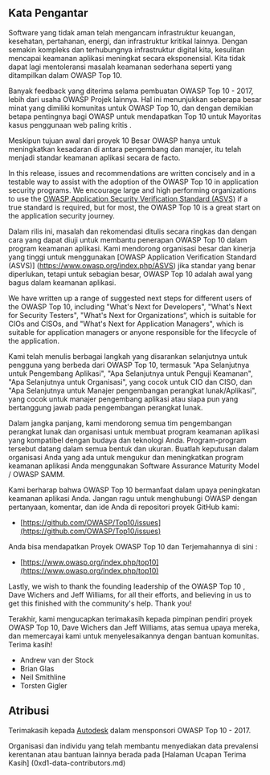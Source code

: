 ## Kata Pengantar

Software yang tidak aman telah mengancam infrastruktur keuangan, kesehatan, pertahanan, energi, dan infrastruktur kritikal lainnya. Dengan semakin kompleks dan terhubungnya infrastruktur digital kita, kesulitan mencapai keamanan aplikasi meningkat secara eksponensial. Kita tidak dapat lagi mentoleransi masalah keamanan sederhana seperti yang ditampilkan dalam OWASP Top 10.


Banyak feedback yang diterima selama pembuatan OWASP Top 10 - 2017, lebih dari usaha OWASP Projek lainnya. Hal ini menunjukkan seberapa besar minat yang dimiliki komunitas untuk OWASP Top 10, dan dengan demikian betapa pentingnya bagi OWASP untuk mendapatkan Top 10 untuk Mayoritas kasus penggunaan web paling kritis .

Meskipun tujuan awal dari proyek 10 Besar OWASP hanya untuk meningkatkan kesadaran di antara pengembang dan manajer, itu telah menjadi standar keamanan aplikasi secara de facto.

In this release, issues and recommendations are written concisely and in a testable way to assist with the adoption of the OWASP Top 10 in application security programs. We encourage large and high performing organizations to use the [OWASP Application Security Verification Standard (ASVS)](https://www.owasp.org/index.php/ASVS) if a true standard is required, but for most, the OWASP Top 10 is a great start on the application security journey.

Dalam rilis ini, masalah dan rekomendasi ditulis secara ringkas dan dengan cara yang dapat diuji untuk membantu penerapan OWASP Top 10 dalam program keamanan aplikasi. Kami mendorong organisasi besar dan kinerja yang tinggi untuk menggunakan [OWASP Application Verification Standard (ASVS)] (https://www.owasp.org/index.php/ASVS) jika standar yang benar diperlukan, tetapi untuk sebagian besar, OWASP Top 10 adalah awal yang bagus dalam keamanan aplikasi.

We have written up a range of suggested next steps for different users of the OWASP Top 10, including "What's Next for Developers", "What's Next for Security Testers", "What's Next for Organizations“, which is suitable for CIOs and CISOs, and "What's Next for Application Managers", which is suitable for application managers or anyone responsible for the lifecycle of the application.

Kami telah menulis berbagai langkah yang disarankan selanjutnya untuk pengguna yang berbeda dari OWASP Top 10, termasuk "Apa Selanjutnya untuk Pengembang Aplikasi", "Apa Selanjutnya untuk Penguji Keamanan", "Apa Selanjutnya untuk Organisasi", yang cocok untuk CIO dan CISO, dan "Apa Selanjutnya untuk Manajer pengembangan perangkat lunak/Aplikasi", yang cocok untuk manajer pengembang aplikasi atau siapa pun yang bertanggung jawab pada pengembangan perangkat lunak.

Dalam jangka panjang, kami mendorong semua tim pengembangan perangkat lunak dan organisasi untuk membuat program keamanan aplikasi yang kompatibel dengan budaya dan teknologi Anda. Program-program tersebut datang dalam semua bentuk dan ukuran. Buatlah keputusan dalam organisasi Anda yang ada untuk mengukur dan meningkatkan program keamanan aplikasi Anda menggunakan
Software Assurance Maturity Model / OWASP SAMM.

Kami berharap bahwa OWASP Top 10 bermanfaat dalam upaya peningkatan keamanan aplikasi Anda. Jangan ragu untuk menghubungi OWASP dengan pertanyaan, komentar, dan ide Anda di repositori proyek GitHub kami:

* [https://github.com/OWASP/Top10/issues](https://github.com/OWASP/Top10/issues)

Anda bisa mendapatkan Proyek OWASP Top 10  dan Terjemahannya di sini :

* [https://www.owasp.org/index.php/top10](https://www.owasp.org/index.php/top10)

Lastly, we wish to thank the founding leadership of the OWASP Top 10 , Dave Wichers and Jeff Williams, for all their efforts, and believing in us to get this finished with the community's help. Thank you!

Terakhir, kami mengucapkan terimakasih kepada pimpinan pendiri proyek OWASP Top 10, Dave Wichers dan Jeff Williams, atas semua upaya mereka, dan memercayai kami untuk menyelesaikannya dengan bantuan komunitas. Terima kasih!

* Andrew van der Stock
* Brian Glas
* Neil Smithline
* Torsten Gigler

## Atribusi
Terimakasih kepada [Autodesk](https://www.autodesk.com) dalam mensponsori OWASP Top 10 - 2017.

Organisasi dan individu yang telah membantu menyediakan data prevalensi kerentanan atau bantuan lainnya berada pada [Halaman Ucapan Terima Kasih] (0xd1-data-contributors.md)
